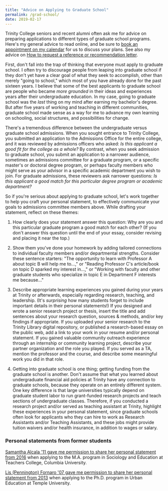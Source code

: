 ```yaml
---
title: "Advice on Applying to Graduate School"
permalink: /grad-school/
date: 2019-02-17
---
```

Trinity College seniors and recent alumni often ask me for advice on preparing applications to different types of graduate school programs. Here's my general advice to read online, and be sure to [book an appointment on my calendar](http://jackdougherty.org/advising) for us to discuss your plans. See also my advice on [How to request a reference or recommendation letter](http://jackdougherty.org/letter).

First, don't fall into the trap of thinking that everyone must apply to graduate school. I often try to discourage people from leaping into graduate school if they don't yet have a clear goal of what they seek to accomplish, other than merely "going to school," which most of you have already done for the past sixteen years. I believe that some of the best applicants to graduate school are people who became *more grounded* in their ideas and experiences years after their undergraduate education. In my case, going to graduate school was the *last* thing on my mind after earning my bachelor's degree. But after five years of working and teaching in different communities, graduate school made sense as a way for me to advance my own learning on schooling, social structures, and possibilities for change.

There's a tremendous difference between the undergraduate versus graduate school admissions. When you sought entrance to Trinity College, you submitted an application to the Admissions Office for the entire college, and it was reviewed by admissions officers who asked: *Is this applicant a good fit for the college as a whole?* By contrast, when you seek admission to graduate school, you submit an application to a narrower audience, sometimes an admissions committee for a graduate program, or a specific master's or doctoral degree program, or perhaps faculty members who might serve as your advisor in a specific academic department you wish to join. For graduate admissions, these reviewers ask narrower questions: *Is this applicant a good match for this particular degree program or academic department?*

So if you're serious about applying to graduate school, let's work together to help you craft your personal statement, to effectively communicate your goals to admissions committee members above. While drafting your statement, reflect on these themes:

1) How clearly does your statement answer this question: Why are you and this particular graduate program a good match for each other? (If you don't answer this question until the end of your essay, consider revising and placing it near the top.)

2) Show them you've done your homework by adding tailored connections to individual faculty members and/or departmental strengths. Consider these sentence starters: "The opportunity to learn with Professor A about topic B will help me to...," or "Reading Professor C's article/book on topic D sparked my interest in...," or "Working with faculty and other graduate students who specialize in topic E in Department F interests me because..."

3) Describe appropriate learning experiences you gained during your years at Trinity or afterwards, especially regarding research, teaching, and leadership. (It's *surprising* how many students forget to include important details in their personal statements!) If you designed and wrote a senior research project or thesis, insert the title and add sentences about your research question, sources & methods, and/or key findings if appropriate. If you uploaded your senior research to the Trinity Library digital repository, or published a research-based essay on the public web, add a link to your work in your resume and/or personal statement. If you gained valuable community outreach experience through an internship or community learning project, describe your partner organization and the role you played. If you served as a TA, mention the professor and the course, and describe some meaningful work you did in that role.

4) Getting into graduate school is one thing; getting funding from the graduate school is another. Don't assume that what you learned about undergraduate financial aid policies at Trinity have any connection to graduate schools, because they operate on an entirely different system. One key difference is that large universities typically depend on graduate student labor to run grant-funded research projects and teach sections of undergraduate classes. Therefore, if you conducted a research project and/or served as teaching assistant at Trinity, highlight these experiences in your personal statement, since graduate schools often look for applicants who they can hire to work as Research Assistants and/or Teaching Assistants, and these jobs might provide tuition waivers and/or health insurance, in addition to wages or salary.

### Personal statements from former students

[Samantha Alcala '11 gave me permission to share her personal statement from 2016](documents/alcala-samantha-statement-2016.pdf) when applying to the M.A. program in Sociology and Education at Teachers College, Columbia University.

[Lis (Pennington) Fornaro '07 gave me permission to share her personal statement from 2013](documents/fornaro-lis-statement-2013.pdf) when applying to the Ph.D. program in Urban Education at Temple University.
